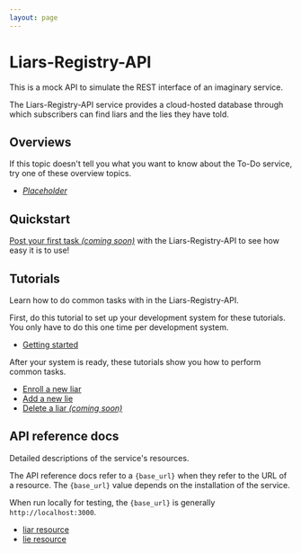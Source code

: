 ```yaml
---
layout: page
---
```


# Liars-Registry-API

This is a mock API to simulate the REST interface of an
imaginary service.

The Liars-Registry-API service provides a cloud-hosted database through which
subscribers can find liars and the lies they have told.

## Overviews

If this topic doesn't tell you what you want to know about
the To-Do service, try one of these overview topics.

* [_Placeholder_](./overviews/placeholder.md)

## Quickstart

[Post your first task _(coming soon)_](#quickstart) with the Liars-Registry-API to see how easy it is to use!

## Tutorials

Learn how to do common tasks with in the Liars-Registry-API.

First, do this tutorial to set up your development system for these tutorials. You only have to do this one time per development system.

* [Getting started](tutorials/Getting_started.md)

After your system is ready, these tutorials show you how to perform common tasks.

* [Enroll a new liar](tutorials/enroll-a-new-liar.md)
* [Add a new lie](tutorials/add-a-new-lie.md)
* [Delete a liar _(coming soon)_](#tutorials)

## API reference docs

Detailed descriptions of the service's resources.

The API reference docs refer to a `{base_url}` when they
refer to the URL of a resource. The `{base_url}` value depends
on the installation of the service.

When run locally for testing, the `{base_url}` is
generally `http://localhost:3000`.

* [liar resource](api/liar.md)
* [lie resource](api/lie.md)

